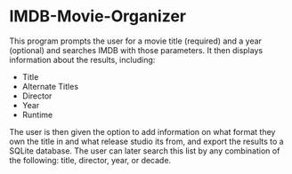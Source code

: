 # IMDB-Movie-Organizer
This program prompts the user for a movie title (required) and a year (optional) and searches IMDB with those parameters. 
It then displays information about the results, including: 
* Title
* Alternate Titles
* Director
* Year
* Runtime

The user is then given the option to add information on what format they own the title in and what release studio its from, and export the results to a SQLite database.
The user can later search this list by any combination of the following: title, director, year, or decade.
